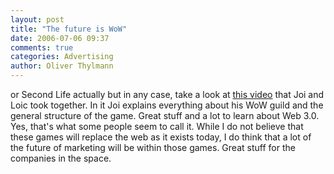```yaml
---
layout: post
title: "The future is WoW"
date: 2006-07-06 09:37
comments: true
categories: Advertising
author: Oliver Thylmann
---
```










or Second Life actually but in any case, take a look at [this video](http://www.loiclemeur.com/english/2006/06/joi_ito_a_podca.html) that Joi and Loic took together. In it Joi explains everything about his WoW guild and the general structure of the game. Great stuff and a lot to learn about Web 3.0. Yes, that's what some people seem to call it. While I do not believe that these games will replace the web as it exists today, I do think that a lot of the future of marketing will be within those games. Great stuff for the companies in the space.







